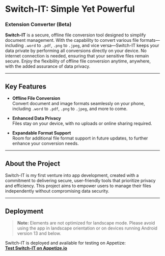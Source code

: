 # Switch-IT: Simple Yet Powerful

### Extension Converter (Beta)

**Switch-IT** is a secure, offline file conversion tool designed to simplify document management. With the capability to convert various file formats—including `.word` to `.pdf`, `.png` to `.jpeg`, and vice versa—Switch-IT keeps your data private by performing all conversions directly on your device. No internet connection is needed, ensuring that your sensitive files remain secure. Enjoy the flexibility of offline file conversion anytime, anywhere, with the added assurance of data privacy.

---

## Key Features

- **Offline File Conversion**  
  Convert document and image formats seamlessly on your phone, including `.word` to `.pdf`, `.png` to `.jpeg`, and more to come.

- **Enhanced Data Privacy**  
  Files stay on your device, with no uploads or online sharing required.

- **Expandable Format Support**  
  Room for additional file format support in future updates, to further enhance your conversion needs.

---

## About the Project

Switch-IT is my first venture into app development, created with a commitment to delivering secure, user-friendly tools that prioritize privacy and efficiency. This project aims to empower users to manage their files independently without compromising data security.

---  

## Deployment

> **Note:** Elements are not optimized for landscape mode. Please avoid using the app in landscape orientation or on devices running Android version 13 and below.

Switch-IT is deployed and available for testing on Appetize:  
[**Test Switch-IT on Appetize.io**](https://appetize.io/app/b_ivozyi42hs2rf3ptpqr7orduoi?device=pixel7&osVersion=14.0)

